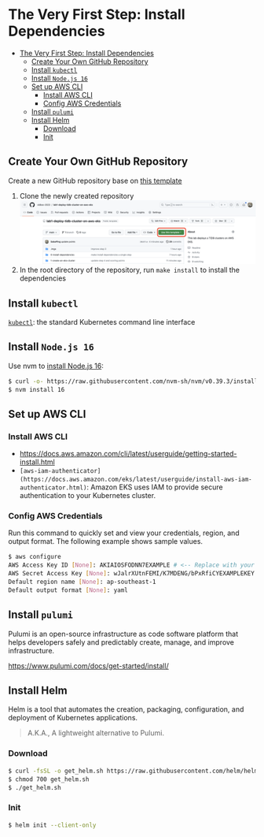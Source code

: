 # The Very First Step: Install Dependencies

<!-- TOC -->
* [The Very First Step: Install Dependencies](#the-very-first-step-install-dependencies)
  * [Create Your Own GitHub Repository](#create-your-own-github-repository)
  * [Install `kubectl`](#install-kubectl)
  * [Install `Node.js 16`](#install-nodejs-16)
  * [Set up AWS CLI](#set-up-aws-cli)
    * [Install AWS CLI](#install-aws-cli)
    * [Config AWS Credentials](#config-aws-credentials)
  * [Install `pulumi`](#install-pulumi)
  * [Install Helm](#install-helm)
    * [Download](#download)
    * [Init](#init)
<!-- TOC -->

## Create Your Own GitHub Repository

Create a new GitHub repository base on [this template](https://github.com/vldbss-2023/lab1-deploy-tidb-cluster-on-aws-eks)
1. Clone the newly created repository
   ![use_template](../.imgs/use_template.png)
2. In the root directory of the repository, run `make install` to install the dependencies

## Install `kubectl`

[`kubectl`](https://kubernetes.io/docs/tasks/tools/install-kubectl/): the standard Kubernetes command line interface

## Install `Node.js 16`

Use nvm to [install Node.js 16](https://github.com/nvm-sh/nvm#installing-and-updating):

```bash
$ curl -o- https://raw.githubusercontent.com/nvm-sh/nvm/v0.39.3/install.sh | bash
$ nvm install 16
```

## Set up AWS CLI

### Install AWS CLI

- https://docs.aws.amazon.com/cli/latest/userguide/getting-started-install.html
- `[aws-iam-authenticator](https://docs.aws.amazon.com/eks/latest/userguide/install-aws-iam-authenticator.html)`:
  Amazon EKS uses IAM to provide secure authentication to your Kubernetes cluster.

### Config AWS Credentials

Run this command to quickly set and view your credentials, region, and output format. The following example shows
sample values.

```bash
$ aws configure
AWS Access Key ID [None]: AKIAIOSFODNN7EXAMPLE # <-- Replace with your own access key
AWS Secret Access Key [None]: wJalrXUtnFEMI/K7MDENG/bPxRfiCYEXAMPLEKEY # <-- Replace with your own secret key
Default region name [None]: ap-southeast-1
Default output format [None]: yaml
```

## Install `pulumi`

Pulumi is an open-source infrastructure as code software platform that helps developers safely and predictably create, manage, and improve infrastructure.

https://www.pulumi.com/docs/get-started/install/

## Install Helm

Helm is a tool that automates the creation, packaging, configuration, and deployment of Kubernetes applications.

> A.K.A., A lightweight alternative to Pulumi.

### Download

```bash
$ curl -fsSL -o get_helm.sh https://raw.githubusercontent.com/helm/helm/main/scripts/get-helm-3
$ chmod 700 get_helm.sh
$ ./get_helm.sh
```

### Init

```bash
$ helm init --client-only
```
